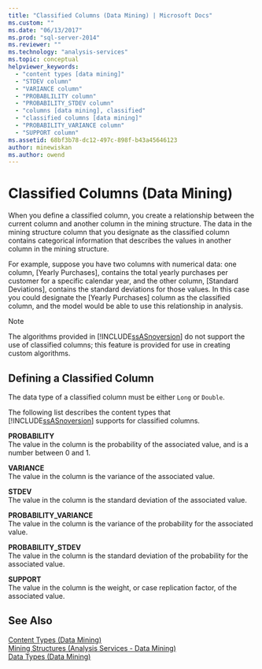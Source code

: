 ```yaml
---
title: "Classified Columns (Data Mining) | Microsoft Docs"
ms.custom: ""
ms.date: "06/13/2017"
ms.prod: "sql-server-2014"
ms.reviewer: ""
ms.technology: "analysis-services"
ms.topic: conceptual
helpviewer_keywords: 
  - "content types [data mining]"
  - "STDEV column"
  - "VARIANCE column"
  - "PROBABLILITY column"
  - "PROBABILITY_STDEV column"
  - "columns [data mining], classified"
  - "classified columns [data mining]"
  - "PROBABILITY_VARIANCE column"
  - "SUPPORT column"
ms.assetid: 68bf3b78-dc12-497c-898f-b43a45646123
author: minewiskan
ms.author: owend
---
```

# Classified Columns (Data Mining)
  When you define a classified column, you create a relationship between the current column and another column in the mining structure. The data in the mining structure column that you designate as the classified column contains categorical information that describes the values in another column in the mining structure.  
  
 For example, suppose you have two columns with numerical data: one column, [Yearly Purchases], contains the total yearly purchases per customer for a specific calendar year, and the other column, [Standard Deviations], contains the standard deviations for those values. In this case you could designate the [Yearly Purchases] column as the classified column, and the model would be able to use this relationship in analysis.  
  
> [!NOTE]  
>  The algorithms provided in [!INCLUDE[ssASnoversion](../../includes/ssasnoversion-md.md)] do not support the use of classified columns; this feature is provided for use in creating custom algorithms.  
  
## Defining a Classified Column  
 The data type of a classified column must be either `Long` or `Double`.  
  
 The following list describes the content types that [!INCLUDE[ssASnoversion](../../includes/ssasnoversion-md.md)] supports for classified columns.  
  
 **PROBABILITY**  
 The value in the column is the probability of the associated value, and is a number between 0 and 1.  
  
 **VARIANCE**  
 The value in the column is the variance of the associated value.  
  
 **STDEV**  
 The value in the column is the standard deviation of the associated value.  
  
 **PROBABILITY_VARIANCE**  
 The value in the column is the variance of the probability for the associated value.  
  
 **PROBABILITY_STDEV**  
 The value in the column is the standard deviation of the probability for the associated value.  
  
 **SUPPORT**  
 The value in the column is the weight, or case replication factor, of the associated value.  
  
## See Also  
 [Content Types &#40;Data Mining&#41;](content-types-data-mining.md)   
 [Mining Structures &#40;Analysis Services - Data Mining&#41;](mining-structures-analysis-services-data-mining.md)   
 [Data Types &#40;Data Mining&#41;](data-types-data-mining.md)  
  
  
